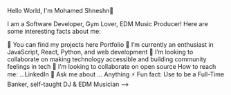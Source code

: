 Hello World, I'm Mohamed Shneshn👋


I am a Software Developer, Gym Lover, EDM Music Producer!
Here are some interesting facts about me:

🔭 You can find my projects here Portfolio
🌱 I’m currently an enthusiast in JavaScript, React, Python, and web development
💞️ I’m looking to collaborate on making technology accessible and building community feelings in tech
👯 I’m looking to collaborate on open source
How to reach me: ...LinkedIn
💬 Ask me about ... Anything
⚡ Fun fact: Use to be a Full-Time Banker, self-taught DJ & EDM Musician -->
